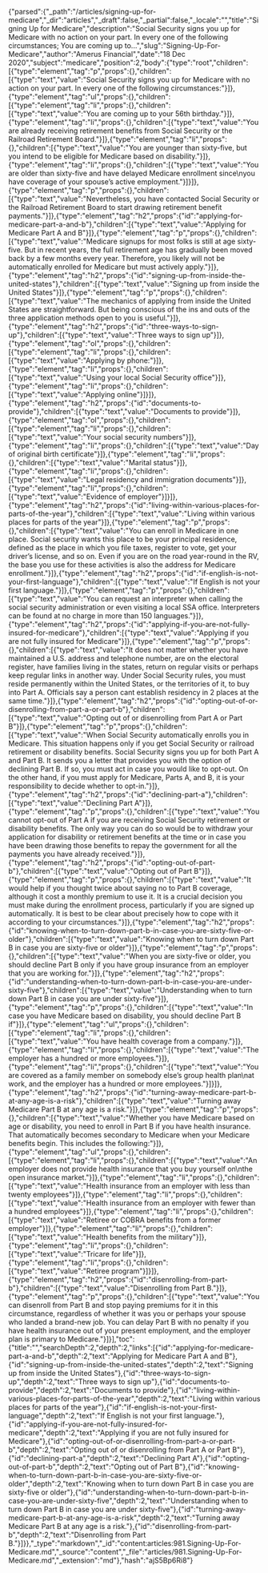{"parsed":{"_path":"/articles/signing-up-for-medicare","_dir":"articles","_draft":false,"_partial":false,"_locale":"","title":"Signing Up for Medicare","description":"Social Security signs you up for Medicare with no action on your part. In every one of the following circumstances; You are coming up to...","slug":"Signing-Up-For-Medicare","author":"Amerus Financial","date":"18 Dec 2020","subject":"medicare","position":2,"body":{"type":"root","children":[{"type":"element","tag":"p","props":{},"children":[{"type":"text","value":"Social Security signs you up for Medicare with no action on your part. In every one of the following circumstances:"}]},{"type":"element","tag":"ul","props":{},"children":[{"type":"element","tag":"li","props":{},"children":[{"type":"text","value":"You are coming up to your 56th birthday."}]},{"type":"element","tag":"li","props":{},"children":[{"type":"text","value":"You are already receiving retirement benefits from Social Security or the Railroad Retirement Board."}]},{"type":"element","tag":"li","props":{},"children":[{"type":"text","value":"You are younger than sixty-five, but you intend to be eligible for Medicare based on disability."}]},{"type":"element","tag":"li","props":{},"children":[{"type":"text","value":"You are older than sixty-five and have delayed Medicare enrollment since\nyou have coverage of your spouse’s active employment."}]}]},{"type":"element","tag":"p","props":{},"children":[{"type":"text","value":"Nevertheless, you have contacted Social Security or the Railroad Retirement Board to start drawing retirement benefit payments."}]},{"type":"element","tag":"h2","props":{"id":"applying-for-medicare-part-a-and-b"},"children":[{"type":"text","value":"Applying for Medicare Part A and B"}]},{"type":"element","tag":"p","props":{},"children":[{"type":"text","value":"Medicare signups for most folks is still at age sixty-five. But in recent years, the full retirement age has gradually been moved back by a few months every year. Therefore, you likely will not be automatically enrolled for Medicare but must actively apply."}]},{"type":"element","tag":"h2","props":{"id":"signing-up-from-inside-the-united-states"},"children":[{"type":"text","value":"Signing up from inside the United States"}]},{"type":"element","tag":"p","props":{},"children":[{"type":"text","value":"The mechanics of applying from inside the United States are straightforward. But being conscious of the ins and outs of the three application methods open to you is useful."}]},{"type":"element","tag":"h2","props":{"id":"three-ways-to-sign-up"},"children":[{"type":"text","value":"Three ways to sign up"}]},{"type":"element","tag":"ol","props":{},"children":[{"type":"element","tag":"li","props":{},"children":[{"type":"text","value":"Applying by phone:"}]},{"type":"element","tag":"li","props":{},"children":[{"type":"text","value":"Using your local Social Security office"}]},{"type":"element","tag":"li","props":{},"children":[{"type":"text","value":"Applying online"}]}]},{"type":"element","tag":"h2","props":{"id":"documents-to-provide"},"children":[{"type":"text","value":"Documents to provide"}]},{"type":"element","tag":"ol","props":{},"children":[{"type":"element","tag":"li","props":{},"children":[{"type":"text","value":"Your social security numbers"}]},{"type":"element","tag":"li","props":{},"children":[{"type":"text","value":"Day of original birth certificate"}]},{"type":"element","tag":"li","props":{},"children":[{"type":"text","value":"Marital status"}]},{"type":"element","tag":"li","props":{},"children":[{"type":"text","value":"Legal residency and immigration documents"}]},{"type":"element","tag":"li","props":{},"children":[{"type":"text","value":"Evidence of employer"}]}]},{"type":"element","tag":"h2","props":{"id":"living-within-various-places-for-parts-of-the-year"},"children":[{"type":"text","value":"Living within various places for parts of the year"}]},{"type":"element","tag":"p","props":{},"children":[{"type":"text","value":"You can enroll in Medicare in one place. Social security wants this place to be your principal residence, defined as the place in which you file taxes, register to vote, get your driver’s license, and so on. Even if you are on the road year-round in the RV, the base you use for these activities is also the address for Medicare enrollment."}]},{"type":"element","tag":"h2","props":{"id":"if-english-is-not-your-first-language"},"children":[{"type":"text","value":"If English is not your first language."}]},{"type":"element","tag":"p","props":{},"children":[{"type":"text","value":"You can request an interpreter when calling the social security administration or even visiting a local SSA office. Interpreters can be found at no charge in more than 150 languages."}]},{"type":"element","tag":"h2","props":{"id":"applying-if-you-are-not-fully-insured-for-medicare"},"children":[{"type":"text","value":"Applying if you are not fully insured for Medicare"}]},{"type":"element","tag":"p","props":{},"children":[{"type":"text","value":"It does not matter whether you have maintained a U.S. address and telephone number, are on the electoral register, have families living in the states, return on regular visits or perhaps keep regular links in another way. Under Social Security rules, you must reside permanently within the United States, or the territories of it, to buy into Part A. Officials say a person cant establish residency in 2 places at the same time."}]},{"type":"element","tag":"h2","props":{"id":"opting-out-of-or-disenrolling-from-part-a-or-part-b"},"children":[{"type":"text","value":"Opting out of or disenrolling from Part A or Part B"}]},{"type":"element","tag":"p","props":{},"children":[{"type":"text","value":"When Social Security automatically enrolls you in Medicare. This situation happens only if you get Social Security or railroad retirement or disability benefits. Social Security signs you up for both Part A and Part B. It sends you a letter that provides you with the option of declining Part B. If so, you must act in case you would like to opt-out. On the other hand, if you must apply for Medicare, Parts A, and B, it is your responsibility to decide whether to opt-in."}]},{"type":"element","tag":"h2","props":{"id":"declining-part-a"},"children":[{"type":"text","value":"Declining Part A"}]},{"type":"element","tag":"p","props":{},"children":[{"type":"text","value":"You cannot opt-out of Part A if you are receiving Social Security retirement or disability benefits. The only way you can do so would be to withdraw your application for disability or retirement benefits at the time or in case you have been drawing those benefits to repay the government for all the payments you have already received."}]},{"type":"element","tag":"h2","props":{"id":"opting-out-of-part-b"},"children":[{"type":"text","value":"Opting out of Part B"}]},{"type":"element","tag":"p","props":{},"children":[{"type":"text","value":"It would help if you thought twice about saying no to Part B coverage, although it cost a monthly premium to use it. It is a crucial decision you must make during the enrollment process, particularly if you are signed up automatically. It is best to be clear about precisely how to cope with it according to your circumstances."}]},{"type":"element","tag":"h2","props":{"id":"knowing-when-to-turn-down-part-b-in-case-you-are-sixty-five-or-older"},"children":[{"type":"text","value":"Knowing when to turn down Part B in case you are sixty-five or older"}]},{"type":"element","tag":"p","props":{},"children":[{"type":"text","value":"When you are sixty-five or older, you should decline Part B only if you have group insurance from an employer that you are working for."}]},{"type":"element","tag":"h2","props":{"id":"understanding-when-to-turn-down-part-b-in-case-you-are-under-sixty-five"},"children":[{"type":"text","value":"Understanding when to turn down Part B in case you are under sixty-five"}]},{"type":"element","tag":"p","props":{},"children":[{"type":"text","value":"In case you have Medicare based on disability, you should decline Part B if"}]},{"type":"element","tag":"ul","props":{},"children":[{"type":"element","tag":"li","props":{},"children":[{"type":"text","value":"You have health coverage from a company."}]},{"type":"element","tag":"li","props":{},"children":[{"type":"text","value":"The employer has a hundred or more employees."}]},{"type":"element","tag":"li","props":{},"children":[{"type":"text","value":"You are covered as a family member on somebody else’s group health plan\nat work, and the employer has a hundred or more employees."}]}]},{"type":"element","tag":"h2","props":{"id":"turning-away-medicare-part-b-at-any-age-is-a-risk"},"children":[{"type":"text","value":"Turning away Medicare Part B at any age is a risk."}]},{"type":"element","tag":"p","props":{},"children":[{"type":"text","value":"Whether you have Medicare based on age or disability, you need to enroll in Part B if you have health insurance. That automatically becomes secondary to Medicare when your Medicare benefits begin. This includes the following:"}]},{"type":"element","tag":"ul","props":{},"children":[{"type":"element","tag":"li","props":{},"children":[{"type":"text","value":"An employer does not provide health insurance that you buy yourself on\nthe open insurance market."}]},{"type":"element","tag":"li","props":{},"children":[{"type":"text","value":"Health insurance from an employer with less than twenty employees"}]},{"type":"element","tag":"li","props":{},"children":[{"type":"text","value":"Health insurance from an employer with fewer than a hundred employees"}]},{"type":"element","tag":"li","props":{},"children":[{"type":"text","value":"Retiree or COBRA benefits from a former employer"}]},{"type":"element","tag":"li","props":{},"children":[{"type":"text","value":"Health benefits from the military"}]},{"type":"element","tag":"li","props":{},"children":[{"type":"text","value":"Tricare for life"}]},{"type":"element","tag":"li","props":{},"children":[{"type":"text","value":"Retiree program"}]}]},{"type":"element","tag":"h2","props":{"id":"disenrolling-from-part-b"},"children":[{"type":"text","value":"Disenrolling from Part B."}]},{"type":"element","tag":"p","props":{},"children":[{"type":"text","value":"You can disenroll from Part B and stop paying premiums for it in this circumstance, regardless of whether it was you or perhaps your spouse who landed a brand-new job. You can delay Part B with no penalty if you have health insurance out of your present employment, and the employer plan is primary to Medicare."}]}],"toc":{"title":"","searchDepth":2,"depth":2,"links":[{"id":"applying-for-medicare-part-a-and-b","depth":2,"text":"Applying for Medicare Part A and B"},{"id":"signing-up-from-inside-the-united-states","depth":2,"text":"Signing up from inside the United States"},{"id":"three-ways-to-sign-up","depth":2,"text":"Three ways to sign up"},{"id":"documents-to-provide","depth":2,"text":"Documents to provide"},{"id":"living-within-various-places-for-parts-of-the-year","depth":2,"text":"Living within various places for parts of the year"},{"id":"if-english-is-not-your-first-language","depth":2,"text":"If English is not your first language."},{"id":"applying-if-you-are-not-fully-insured-for-medicare","depth":2,"text":"Applying if you are not fully insured for Medicare"},{"id":"opting-out-of-or-disenrolling-from-part-a-or-part-b","depth":2,"text":"Opting out of or disenrolling from Part A or Part B"},{"id":"declining-part-a","depth":2,"text":"Declining Part A"},{"id":"opting-out-of-part-b","depth":2,"text":"Opting out of Part B"},{"id":"knowing-when-to-turn-down-part-b-in-case-you-are-sixty-five-or-older","depth":2,"text":"Knowing when to turn down Part B in case you are sixty-five or older"},{"id":"understanding-when-to-turn-down-part-b-in-case-you-are-under-sixty-five","depth":2,"text":"Understanding when to turn down Part B in case you are under sixty-five"},{"id":"turning-away-medicare-part-b-at-any-age-is-a-risk","depth":2,"text":"Turning away Medicare Part B at any age is a risk."},{"id":"disenrolling-from-part-b","depth":2,"text":"Disenrolling from Part B."}]}},"_type":"markdown","_id":"content:articles:981.Signing-Up-For-Medicare.md","_source":"content","_file":"articles/981.Signing-Up-For-Medicare.md","_extension":"md"},"hash":"ajS5Bp6Ri8"}